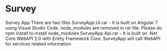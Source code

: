 # Survey
Survey App
There are two files
      SurveyApp.UI.rar - It is built on Angular 7 using Visual Studio Code. node_modules are removed in rar file. Please do npm install to install node_modules
      SurveyApp.Api.rar - It is built on .Net Core WebAPI 2.0 with Entity Framework Core. SurveyApp will call WebAPI for services related information 
